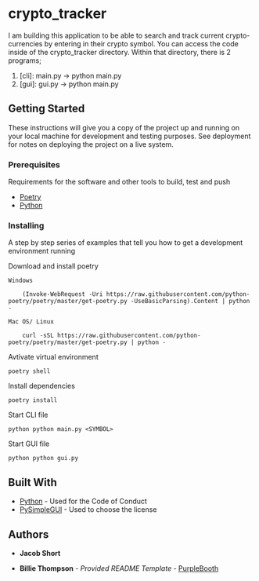 # crypto_tracker

I am building this application to be able to search and track current crypto-currencies by entering in their crypto symbol. You can access the code inside of the crypto_tracker directory. Within that directory, there is 2 programs; 

1. [cli]: main.py -> python main.py <symbol>
2. [gui]: gui.py -> python main.py




## Getting Started

These instructions will give you a copy of the project up and running on
your local machine for development and testing purposes. See deployment
for notes on deploying the project on a live system.

### Prerequisites

Requirements for the software and other tools to build, test and push 
- [Poetry](https://python-poetry.org/)
- [Python](https://www.python.org/)

### Installing

A step by step series of examples that tell you how to get a development
environment running

Download and install poetry 

    Windows

        (Invoke-WebRequest -Uri https://raw.githubusercontent.com/python-poetry/poetry/master/get-poetry.py -UseBasicParsing).Content | python -

    Mac OS/ Linux

        curl -sSL https://raw.githubusercontent.com/python-poetry/poetry/master/get-poetry.py | python -

Avtivate virtual environment

    poetry shell

Install dependencies

    poetry install

Start CLI file

    python python main.py <SYMBOL>

Start GUI file

    python python gui.py


## Built With

  - [Python](https://www.python.org/) - Used
    for the Code of Conduct
  - [PySimpleGUI](https://pysimplegui.readthedocs.io/en/latest/) - Used to choose
    the license


## Authors

  - **Jacob Short** 


  - **Billie Thompson** - *Provided README Template* -
    [PurpleBooth](https://github.com/PurpleBooth)







